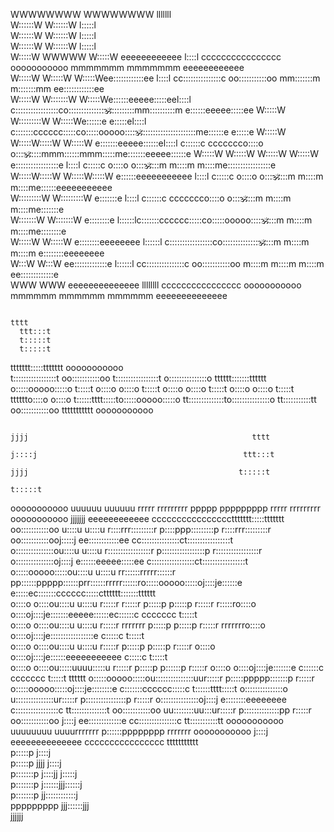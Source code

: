                                                                                                                                                    
WWWWWWWW                           WWWWWWWW               lllllll                                                                                  
W::::::W                           W::::::W               l:::::l                                                                                  
W::::::W                           W::::::W               l:::::l                                                                                  
W::::::W                           W::::::W               l:::::l                                                                                  
 W:::::W           WWWWW           W:::::W eeeeeeeeeeee    l::::l     cccccccccccccccc   ooooooooooo      mmmmmmm    mmmmmmm       eeeeeeeeeeee    
  W:::::W         W:::::W         W:::::Wee::::::::::::ee  l::::l   cc:::::::::::::::c oo:::::::::::oo  mm:::::::m  m:::::::mm   ee::::::::::::ee  
   W:::::W       W:::::::W       W:::::We::::::eeeee:::::eel::::l  c:::::::::::::::::co:::::::::::::::om::::::::::mm::::::::::m e::::::eeeee:::::ee
    W:::::W     W:::::::::W     W:::::We::::::e     e:::::el::::l c:::::::cccccc:::::co:::::ooooo:::::om::::::::::::::::::::::me::::::e     e:::::e
     W:::::W   W:::::W:::::W   W:::::W e:::::::eeeee::::::el::::l c::::::c     ccccccco::::o     o::::om:::::mmm::::::mmm:::::me:::::::eeeee::::::e
      W:::::W W:::::W W:::::W W:::::W  e:::::::::::::::::e l::::l c:::::c             o::::o     o::::om::::m   m::::m   m::::me:::::::::::::::::e 
       W:::::W:::::W   W:::::W:::::W   e::::::eeeeeeeeeee  l::::l c:::::c             o::::o     o::::om::::m   m::::m   m::::me::::::eeeeeeeeeee  
        W:::::::::W     W:::::::::W    e:::::::e           l::::l c::::::c     ccccccco::::o     o::::om::::m   m::::m   m::::me:::::::e           
         W:::::::W       W:::::::W     e::::::::e         l::::::lc:::::::cccccc:::::co:::::ooooo:::::om::::m   m::::m   m::::me::::::::e          
          W:::::W         W:::::W       e::::::::eeeeeeee l::::::l c:::::::::::::::::co:::::::::::::::om::::m   m::::m   m::::m e::::::::eeeeeeee  
           W:::W           W:::W         ee:::::::::::::e l::::::l  cc:::::::::::::::c oo:::::::::::oo m::::m   m::::m   m::::m  ee:::::::::::::e  
            WWW             WWW            eeeeeeeeeeeeee llllllll    cccccccccccccccc   ooooooooooo   mmmmmm   mmmmmm   mmmmmm    eeeeeeeeeeeeee  
                                                                                                                                                   

                                                                                                                                                            tttt                           
      ttt:::t                           
      t:::::t                           
      t:::::t                           
ttttttt:::::ttttttt       ooooooooooo   
t:::::::::::::::::t     oo:::::::::::oo 
t:::::::::::::::::t    o:::::::::::::::o
tttttt:::::::tttttt    o:::::ooooo:::::o
      t:::::t          o::::o     o::::o
      t:::::t          o::::o     o::::o
      t:::::t          o::::o     o::::o
      t:::::t    tttttto::::o     o::::o
      t::::::tttt:::::to:::::ooooo:::::o
      tt::::::::::::::to:::::::::::::::o
        tt:::::::::::tt oo:::::::::::oo 
          ttttttttttt     ooooooooooo   
          

                                                                                                                                                                                         
                                                                                                                                                                                         
                                                                                                                     jjjj                                                  tttt          
                                                                                                                    j::::j                                              ttt:::t          
                                                                                                                     jjjj                                               t:::::t          
                                                                                                                                                                        t:::::t          
   ooooooooooo   uuuuuu    uuuuuu rrrrr   rrrrrrrrr        ppppp   ppppppppp   rrrrr   rrrrrrrrr      ooooooooooo  jjjjjjj    eeeeeeeeeeee        ccccccccccccccccttttttt:::::ttttttt    
 oo:::::::::::oo u::::u    u::::u r::::rrr:::::::::r       p::::ppp:::::::::p  r::::rrr:::::::::r   oo:::::::::::ooj:::::j  ee::::::::::::ee    cc:::::::::::::::ct:::::::::::::::::t    
o:::::::::::::::ou::::u    u::::u r:::::::::::::::::r      p:::::::::::::::::p r:::::::::::::::::r o:::::::::::::::oj::::j e::::::eeeee:::::ee c:::::::::::::::::ct:::::::::::::::::t    
o:::::ooooo:::::ou::::u    u::::u rr::::::rrrrr::::::r     pp::::::ppppp::::::prr::::::rrrrr::::::ro:::::ooooo:::::oj::::je::::::e     e:::::ec:::::::cccccc:::::ctttttt:::::::tttttt    
o::::o     o::::ou::::u    u::::u  r:::::r     r:::::r      p:::::p     p:::::p r:::::r     r:::::ro::::o     o::::oj::::je:::::::eeeee::::::ec::::::c     ccccccc      t:::::t          
o::::o     o::::ou::::u    u::::u  r:::::r     rrrrrrr      p:::::p     p:::::p r:::::r     rrrrrrro::::o     o::::oj::::je:::::::::::::::::e c:::::c                   t:::::t          
o::::o     o::::ou::::u    u::::u  r:::::r                  p:::::p     p:::::p r:::::r            o::::o     o::::oj::::je::::::eeeeeeeeeee  c:::::c                   t:::::t          
o::::o     o::::ou:::::uuuu:::::u  r:::::r                  p:::::p    p::::::p r:::::r            o::::o     o::::oj::::je:::::::e           c::::::c     ccccccc      t:::::t    tttttt
o:::::ooooo:::::ou:::::::::::::::uur:::::r                  p:::::ppppp:::::::p r:::::r            o:::::ooooo:::::oj::::je::::::::e          c:::::::cccccc:::::c      t::::::tttt:::::t
o:::::::::::::::o u:::::::::::::::ur:::::r                  p::::::::::::::::p  r:::::r            o:::::::::::::::oj::::j e::::::::eeeeeeee   c:::::::::::::::::c      tt::::::::::::::t
 oo:::::::::::oo   uu::::::::uu:::ur:::::r                  p::::::::::::::pp   r:::::r             oo:::::::::::oo j::::j  ee:::::::::::::e    cc:::::::::::::::c        tt:::::::::::tt
   ooooooooooo       uuuuuuuu  uuuurrrrrrr                  p::::::pppppppp     rrrrrrr               ooooooooooo   j::::j    eeeeeeeeeeeeee      cccccccccccccccc          ttttttttttt  
                                                            p:::::p                                                 j::::j                                                               
                                                            p:::::p                                       jjjj      j::::j                                                               
                                                           p:::::::p                                     j::::jj   j:::::j                                                               
                                                           p:::::::p                                     j::::::jjj::::::j                                                               
                                                           p:::::::p                                      jj::::::::::::j                                                                
                                                           ppppppppp                                        jjj::::::jjj                                                                 
                                                                                                               jjjjjj                                                                              